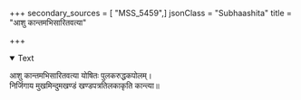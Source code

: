 +++
secondary_sources = [ "MSS_5459",]
jsonClass = "Subhaashita"
title = "आशु कान्तमभिसारितवत्या"

+++

<details open><summary>Text</summary>

आशु कान्तमभिसारितवत्या योषितः पुलकरुद्धकपोलम्।  
निर्जिगाय मुखमिन्दुमखण्डं खण्डपत्रतिलकाकृति कान्त्या॥
</details>
